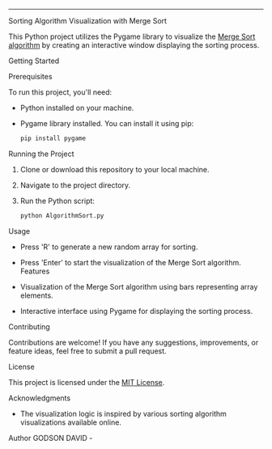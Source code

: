 
---
 Sorting Algorithm Visualization with Merge Sort

This Python project utilizes the Pygame library to visualize the [Merge Sort algorithm](https://en.wikipedia.org/wiki/Merge_sort) by creating an interactive window displaying the sorting process.

Getting Started

Prerequisites

To run this project, you'll need:

- Python installed on your machine.
- Pygame library installed. You can install it using pip:

  ```bash
  pip install pygame
  ```

Running the Project

1. Clone or download this repository to your local machine.
2. Navigate to the project directory.
3. Run the Python script:

   ```bash
   python AlgorithmSort.py
   ```
 Usage

- Press 'R' to generate a new random array for sorting.
- Press 'Enter' to start the visualization of the Merge Sort algorithm.
Features

- Visualization of the Merge Sort algorithm using bars representing array elements.
- Interactive interface using Pygame for displaying the sorting process.

Contributing

Contributions are welcome! If you have any suggestions, improvements, or feature ideas, feel free to submit a pull request.

License

This project is licensed under the [MIT License](LICENSE).

Acknowledgments

- The visualization logic is inspired by various sorting algorithm visualizations available online.

Author
GODSON DAVID - 
